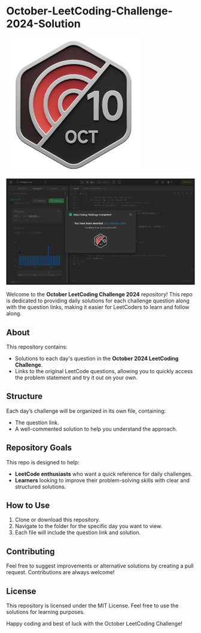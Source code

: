 # October-LeetCoding-Challenge-2024-Solution


![October Badge](./BadgeGif.gif)




![October Badge](./OctBatch.png)

Welcome to the **October LeetCoding Challenge 2024** repository! This repo is dedicated to providing daily solutions for each challenge question along with the question links, making it easier for LeetCoders to learn and follow along.

## About
This repository contains:
- Solutions to each day's question in the **October 2024 LeetCoding Challenge**.
- Links to the original LeetCode questions, allowing you to quickly access the problem statement and try it out on your own.

## Structure
Each day’s challenge will be organized in its own file, containing:
- The question link.
- A well-commented solution to help you understand the approach.

## Repository Goals
This repo is designed to help:
- **LeetCode enthusiasts** who want a quick reference for daily challenges.
- **Learners** looking to improve their problem-solving skills with clear and structured solutions.
  
## How to Use
1. Clone or download this repository.
2. Navigate to the folder for the specific day you want to view.
3. Each file will include the question link and solution.

## Contributing
Feel free to suggest improvements or alternative solutions by creating a pull request. Contributions are always welcome!

## License
This repository is licensed under the MIT License. Feel free to use the solutions for learning purposes.

Happy coding and best of luck with the October LeetCoding Challenge!


